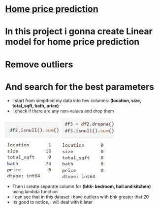 # [Home price prediction](https://github.com/JakubTabor/Data_augmentation_imbalance_data/blob/main/Project_home_price_model/bengaluru_home_price_model.ipynb)
# In this project i gonna create Linear model for home price prediction
# Remove outliers
# And search for the best parameters
* I start from simpified my data into few columns: **(location, size,	total_sqft,	bath,	price)**
* I check if there are any non-values and drop them

![](https://github.com/JakubTabor/Data_augmentation_imbalance_data/blob/main/Project_home_price_model/Images/isnull.png)
![](https://github.com/JakubTabor/Data_augmentation_imbalance_data/blob/main/Project_home_price_model/Images/dropna.png)
* Then i create separate column for **(bhk- bedroom, hall and kitchen)** using lambda function
* I can see that in this dataset i have outliers with bhk greater that 20
* Its good to notice, i will deal with it later
# 
